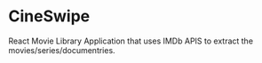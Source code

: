 # CineSwipe
React Movie Library Application that uses IMDb APIS to extract the movies/series/documentries.

